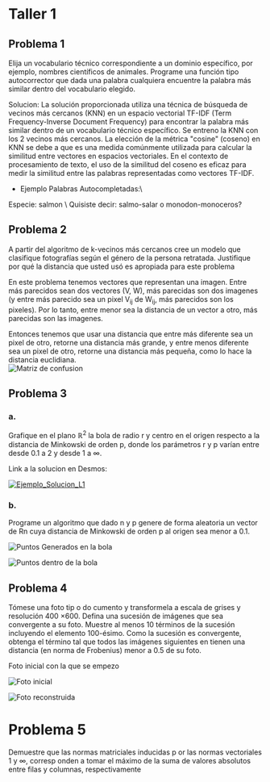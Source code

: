 # Taller 1
## Problema 1
Elija un vocabulario técnico correspondiente a un dominio específico, por ejemplo, nombres científicos de animales. Programe una función tipo autocorrector que dada una palabra cualquiera encuentre la palabra más similar dentro del vocabulario elegido.

Solucion:
La solución proporcionada utiliza una técnica de búsqueda de vecinos más cercanos (KNN) en un espacio vectorial TF-IDF (Term Frequency-Inverse Document Frequency) para encontrar la palabra más similar dentro de un vocabulario técnico específico. Se entreno la KNN con  los 2 vecinos más cercanos. La elección de la métrica "cosine" (coseno) en KNN se debe a que es una medida comúnmente utilizada para calcular la similitud entre vectores en espacios vectoriales. En el contexto de procesamiento de texto, el uso de la similitud del coseno es eficaz para medir la similitud entre las palabras representadas como vectores TF-IDF. 

- Ejemplo Palabras Autocompletadas:\\

Especie: salmon \\
Quisiste decir: salmo-salar o monodon-monoceros?

## Problema 2
A partir del algoritmo de k-vecinos más cercanos cree un modelo que clasifique fotografías según el género de la persona retratada. Justifique por qué
la distancia que usted usó es apropiada para este problema

En este problema tenemos vectores que representan una imagen. Entre más parecidos sean dos vectores (V, W), más parecidas son dos imagenes (y entre más parecido sea un pixel V<sub>ij</sub> de W<sub>ij</sub>, más parecidos son los pixeles).  Por lo tanto, entre menor sea la distancia de un vector a otro, más parecidas son las imagenes.  

Entonces tenemos que usar una distancia que entre más diferente sea un pixel de otro, retorne una distancia más grande, y entre menos diferente sea un pixel de otro, retorne una distancia más pequeña, como lo hace la distancia euclidiana.  
![Matriz de confusion](https://github.com/coberndorm/Algebra-In-Data-Science/blob/main/Talleres/Taller_1/Punto_2/image.png?raw=true)

## Problema 3
### a.
Grafique en el plano $\mathbb{R}^2$ la bola de radio r y centro en el origen respecto a la distancia de Minkowski de orden p, donde los parámetros r y p varían entre desde 0.1 a 2 y desde 1 a ∞.

Link a la solucion en Desmos:

[![Ejemplo_Solucion_L1](https://github.com/coberndorm/Algebra-In-Data-Science/blob/main/Talleres/Taller_1/Punto_3/image.png?raw=true)](https://www.desmos.com/calculator/htvsj2y3t7)


### b.
Programe un algoritmo que dado n y p genere de forma aleatoria un vector de Rn cuya distancia de Minkowski de orden p al origen sea menor a 0.1.

![Puntos Generados en la bola](https://github.com/coberndorm/Algebra-In-Data-Science/blob/main/Talleres/Taller_1/Punto_3/puntos_en_bola.png?raw=true)

![Puntos dentro de la bola](https://github.com/coberndorm/Algebra-In-Data-Science/blob/main/Talleres/Taller_1/Punto_3/puntos_dentro_bola.png?raw=true)


## Problema 4
Tómese una foto tip o do cumento y transformela a escala de grises y resolución 400 ×600. Defina una sucesión de imágenes que sea convergente a su foto. Muestre al menos 10 términos de la sucesión incluyendo el elemento 100-ésimo. Como la sucesión es convergente, obtenga el término tal que todos las imágenes siguientes en tienen una distancia (en norma de Frobenius) menor a 0.5 de su foto.

Foto inicial con la que se empezo 

![Foto inicial](https://github.com/coberndorm/Algebra-In-Data-Science/blob/main/Talleres/Taller_1/Punto_4/foto_inicial.png?raw=true)

![Foto reconstruida](https://github.com/coberndorm/Algebra-In-Data-Science/blob/main/Talleres/Taller_1/Punto_3/foto_final.png?raw=true)

# Problema 5
Demuestre que las normas matriciales inducidas p or las normas vectoriales 1 y ∞, corresp onden a tomar el máximo de la suma de valores absolutos entre
filas y columnas, respectivamente

#